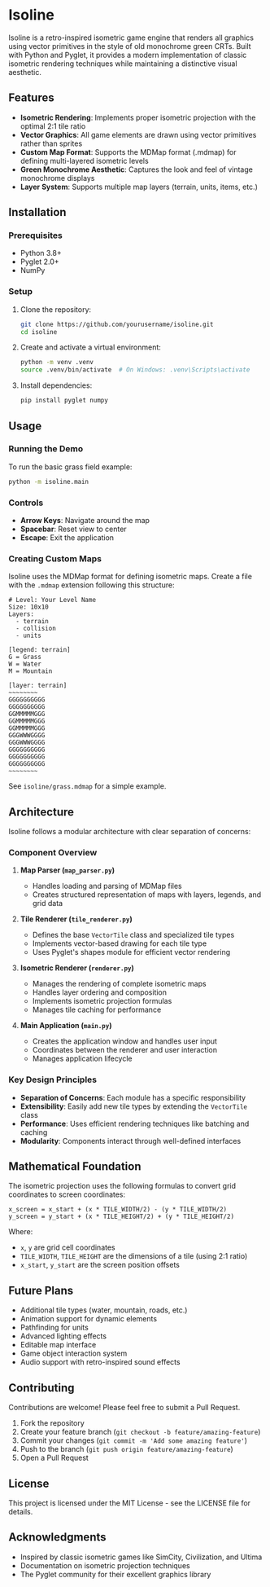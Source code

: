 # Isoline

Isoline is a retro-inspired isometric game engine that renders all graphics using vector primitives in the style of old monochrome green CRTs. Built with Python and Pyglet, it provides a modern implementation of classic isometric rendering techniques while maintaining a distinctive visual aesthetic.

## Features

- **Isometric Rendering**: Implements proper isometric projection with the optimal 2:1 tile ratio
- **Vector Graphics**: All game elements are drawn using vector primitives rather than sprites
- **Custom Map Format**: Supports the MDMap format (.mdmap) for defining multi-layered isometric levels
- **Green Monochrome Aesthetic**: Captures the look and feel of vintage monochrome displays
- **Layer System**: Supports multiple map layers (terrain, units, items, etc.)

## Installation

### Prerequisites

- Python 3.8+
- Pyglet 2.0+
- NumPy

### Setup

1. Clone the repository:
   ```bash
   git clone https://github.com/yourusername/isoline.git
   cd isoline
   ```

2. Create and activate a virtual environment:
   ```bash
   python -m venv .venv
   source .venv/bin/activate  # On Windows: .venv\Scripts\activate
   ```

3. Install dependencies:
   ```bash
   pip install pyglet numpy
   ```

## Usage

### Running the Demo

To run the basic grass field example:

```bash
python -m isoline.main
```

### Controls

- **Arrow Keys**: Navigate around the map
- **Spacebar**: Reset view to center
- **Escape**: Exit the application

### Creating Custom Maps

Isoline uses the MDMap format for defining isometric maps. Create a file with the `.mdmap` extension following this structure:

```
# Level: Your Level Name
Size: 10x10
Layers:
  - terrain
  - collision
  - units

[legend: terrain]
G = Grass
W = Water
M = Mountain

[layer: terrain]
~~~~~~~~
GGGGGGGGGG
GGGGGGGGGG
GGMMMMMGGG
GGMMMMMGGG
GGMMMMMGGG
GGGWWWGGGG
GGGWWWGGGG
GGGGGGGGGG
GGGGGGGGGG
GGGGGGGGGG
~~~~~~~~
```

See `isoline/grass.mdmap` for a simple example.

## Architecture

Isoline follows a modular architecture with clear separation of concerns:

### Component Overview

1. **Map Parser (`map_parser.py`)**
   - Handles loading and parsing of MDMap files
   - Creates structured representation of maps with layers, legends, and grid data

2. **Tile Renderer (`tile_renderer.py`)**
   - Defines the base `VectorTile` class and specialized tile types
   - Implements vector-based drawing for each tile type
   - Uses Pyglet's shapes module for efficient vector rendering

3. **Isometric Renderer (`renderer.py`)**
   - Manages the rendering of complete isometric maps
   - Handles layer ordering and composition
   - Implements isometric projection formulas
   - Manages tile caching for performance

4. **Main Application (`main.py`)**
   - Creates the application window and handles user input
   - Coordinates between the renderer and user interaction
   - Manages application lifecycle

### Key Design Principles

- **Separation of Concerns**: Each module has a specific responsibility
- **Extensibility**: Easily add new tile types by extending the `VectorTile` class
- **Performance**: Uses efficient rendering techniques like batching and caching
- **Modularity**: Components interact through well-defined interfaces

## Mathematical Foundation

The isometric projection uses the following formulas to convert grid coordinates to screen coordinates:

```
x_screen = x_start + (x * TILE_WIDTH/2) - (y * TILE_WIDTH/2)
y_screen = y_start + (x * TILE_HEIGHT/2) + (y * TILE_HEIGHT/2)
```

Where:
- `x`, `y` are grid cell coordinates
- `TILE_WIDTH`, `TILE_HEIGHT` are the dimensions of a tile (using 2:1 ratio)
- `x_start`, `y_start` are the screen position offsets

## Future Plans

- Additional tile types (water, mountain, roads, etc.)
- Animation support for dynamic elements
- Pathfinding for units
- Advanced lighting effects
- Editable map interface
- Game object interaction system
- Audio support with retro-inspired sound effects

## Contributing

Contributions are welcome! Please feel free to submit a Pull Request.

1. Fork the repository
2. Create your feature branch (`git checkout -b feature/amazing-feature`)
3. Commit your changes (`git commit -m 'Add some amazing feature'`)
4. Push to the branch (`git push origin feature/amazing-feature`)
5. Open a Pull Request

## License

This project is licensed under the MIT License - see the LICENSE file for details.

## Acknowledgments

- Inspired by classic isometric games like SimCity, Civilization, and Ultima
- Documentation on isometric projection techniques
- The Pyglet community for their excellent graphics library 